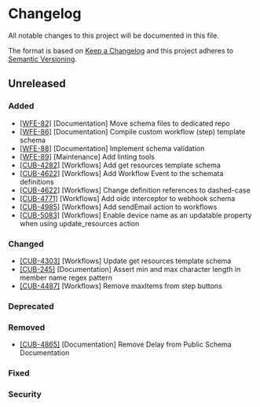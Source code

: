 # Changelog

All notable changes to this project will be documented in this file.

The format is based on [Keep a Changelog](http://keepachangelog.com/en/1.0.0/)
and this project adheres to [Semantic Versioning](http://semver.org/spec/v2.0.0.html).

## Unreleased

### Added

- [[WFE-82]](https://labforward.atlassian.net/browse/WFE-82) [Documentation] Move schema files to dedicated repo
- [[WFE-86]](https://labforward.atlassian.net/browse/WFE-86) [Documentation] Compile custom workflow (step) template schema
- [[WFE-88]](https://labforward.atlassian.net/browse/WFE-88) [Documentation] Implement schema validation
- [[WFE-89]](https://labforward.atlassian.net/browse/WFE-89) [Maintenance] Add linting tools
- [[CUB-4282]](https://labforward.atlassian.net/browse/CUB-4282) [Workflows] Add get resources template schema
- [[CUB-4622]](https://labforward.atlassian.net/browse/CUB-4622) [Workflows] Add Workflow Event to the schemata definitions
- [[CUB-4622]](https://labforward.atlassian.net/browse/CUB-4622) [Workflows] Change definition references to dashed-case
- [[CUB-4771]](https://labforward.atlassian.net/browse/CUB-4771) [Workflows] Add oidc interceptor to webhook schema
- [[CUB-4985]](https://labforward.atlassian.net/browse/CUB-4985) [Workflows] Add sendEmail action to workflows
- [[CUB-5083]](https://labforward.atlassian.net/browse/CUB-5083) [Workflows] Enable device name as an updatable property when using update_resources action

### Changed

- [[CUB-4303]](https://labforward.atlassian.net/browse/CUB-4303) [Workflows] Update get resources template schema
- [[CUB-245]](https://labforward.atlassian.net/browse/WFE-245) [Documentation] Assert min and max character length in member name regex pattern
- [[CUB-4487]](https://labforward.atlassian.net/browse/CUB-4487) [Workflows] Remove maxItems from step buttons

### Deprecated

### Removed

- [[CUB-4865]](https://labforward.atlassian.net/browse/CUB-4865) [Documentation] Remove Delay from Public Schema Documentation

### Fixed

### Security
